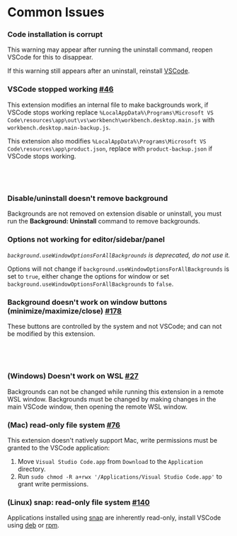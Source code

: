 # Common Issues

### Code installation is corrupt

This warning may appear after running the uninstall command, reopen VSCode for this to disappear.

If this warning still appears after an uninstall, reinstall [VSCode](https://code.visualstudio.com/download).

### VSCode stopped working [#46](https://github.com/KatsuteDev/Background/issues/46)

This extension modifies an internal file to make backgrounds work, if VSCode stops working replace `%LocalAppData%\Programs\Microsoft VS Code\resources\app\out\vs\workbench\workbench.desktop.main.js` with `workbench.desktop.main-backup.js`.

This extension also modifies `%LocalAppData%\Programs\Microsoft VS Code\resources\app\product.json`, replace with `product-backup.json` if VSCode stops working.

## &nbsp;

### Disable/uninstall doesn't remove background

Backgrounds are not removed on extension disable or uninstall, you must run the **Background: Uninstall** command to remove backgrounds.

### Options not working for editor/sidebar/panel

*`background.useWindowOptionsForAllBackgrounds` is deprecated, do not use it.*

Options will not change if `background.useWindowOptionsForAllBackgrounds` is set to `true`, either change the options for window or set `background.useWindowOptionsForAllBackgrounds` to `false`.

### Background doesn't work on window buttons (minimize/maximize/close) [#178](https://github.com/KatsuteDev/Background/issues/178)

These buttons are controlled by the system and not VSCode; and can not be modified by this extension.

## &nbsp;

### (Windows) Doesn't work on WSL [#27](https://github.com/KatsuteDev/Background/issues/27#issuecomment-1233610914)

Backgrounds can not be changed while running this extension in a remote WSL window. Backgrounds must be changed by making changes in the main VSCode window, then opening the remote WSL window.

### (Mac) read-only file system [#76](https://github.com/KatsuteDev/Background/issues/76)

This extension doesn't natively support Mac, write permissions must be granted to the VSCode application:

1. Move `Visual Studio Code.app` from `Download` to the `Application` directory.
2. Run `sudo chmod -R a+rwx '/Applications/Visual Studio Code.app'` to grant write permissions.

### (Linux) snap: read-only file system [#140](https://github.com/KatsuteDev/Background/issues/140#issuecomment-1503820398)

Applications installed using [snap](https://snapcraft.io/) are inherently read-only, install VSCode using [deb](https://code.visualstudio.com/download) or [rpm](https://code.visualstudio.com/download).